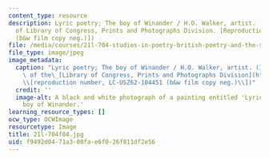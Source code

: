 ```yaml
---
content_type: resource
description: Lyric poetry; The boy of Winander / H.O. Walker, artist. (Image courtesy
  of Library of Congress, Prints and Photographs Division. [Reproduction number, LC-USZ62-104451
  (b&w film copy neg.)])
file: /media/courses/21l-704-studies-in-poetry-british-poetry-and-the-sciences-of-the-mind-fall-2004/f9492d0471a300fae6f026f811df2e56_21l-704f04.jpg
file_type: image/jpeg
image_metadata:
  caption: "Lyric poetry; The boy of Winander / H.O. Walker, artist. (Image courtesy\
    \ of the\_[Library of Congress, Prints and Photographs Division](http://www.loc.gov/rr/print)\_\
    \\[reproduction number, LC-USZ62-104451 (b&w film copy neg.)\\])"
  credit: ''
  image-alt: A black and white photograph of a painting entitled 'Lyric poetry; The
    boy of Winander.'
learning_resource_types: []
ocw_type: OCWImage
resourcetype: Image
title: 21l-704f04.jpg
uid: f9492d04-71a3-00fa-e6f0-26f811df2e56
---
```

